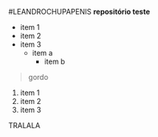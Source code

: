 #LEANDROCHUPAPENIS
**repositório teste**

* item 1
* item 2
* item 3
    * item a
       * item b
> gordo

1. item 1
2. item 2
3. item 3 


TRALALA